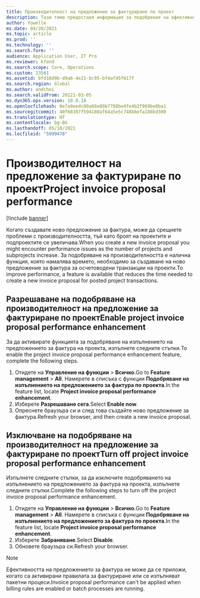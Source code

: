 ```yaml
---
title: Производителност на предложение за фактуриране по проект
description: Тази тема предоставя информация за подобрения на ефективността на предложенията за фактури по проекта.
author: Yowelle
ms.date: 04/20/2021
ms.topic: article
ms.prod: ''
ms.technology: ''
ms.search.form: ''
audience: Application User, IT Pro
ms.reviewer: kfend
ms.search.scope: Core, Operations
ms.custom: 23561
ms.assetid: bfd18d9b-d9a6-4e21-bc95-bf4af45f617f
ms.search.region: Global
ms.author: andchoi
ms.search.validFrom: 20121-03-05
ms.dyn365.ops.version: 10.0.18
ms.openlocfilehash: 0e7a9eedc80a88e80b7788be4fe4b2f969be8ba1
ms.sourcegitcommit: 40f68387f594180af64a5e5c748b6efa188bd300
ms.translationtype: HT
ms.contentlocale: bg-BG
ms.lasthandoff: 05/10/2021
ms.locfileid: "5999478"
---
```

# <a name="project-invoice-proposal-performance"></a><span data-ttu-id="8eed2-103">Производителност на предложение за фактуриране по проект</span><span class="sxs-lookup"><span data-stu-id="8eed2-103">Project invoice proposal performance</span></span>

[!include [banner](../includes/banner.md)]

<span data-ttu-id="8eed2-104">Когато създавате ново предложение за фактура, може да срещнете проблеми с производителността, тъй като броят на проектите и подпроектите се увеличава.</span><span class="sxs-lookup"><span data-stu-id="8eed2-104">When you create a new invoice proposal you might encounter performance issues as the number of projects and subprojects increase.</span></span> <span data-ttu-id="8eed2-105">За подобряване на производителността е налична функция, която намалява времето, необходимо за създаване на ново предложение за фактура за осчетоводени транзакции на проекти.</span><span class="sxs-lookup"><span data-stu-id="8eed2-105">To improve performance, a feature is available that reduces the time needed to create a new invoice proposal for posted project transactions.</span></span>

## <a name="enable-project-invoice-proposal-performance-enhancement"></a><span data-ttu-id="8eed2-106">Разрешаване на подобряване на производителност на предложение за фактуриране по проект</span><span class="sxs-lookup"><span data-stu-id="8eed2-106">Enable project invoice proposal performance enhancement</span></span>
<span data-ttu-id="8eed2-107">За да активирате функцията за подобряване на изпълнението на предложението за фактура на проекта, изпълнете следните стъпки.</span><span class="sxs-lookup"><span data-stu-id="8eed2-107">To enable the project invoice proposal performance enhancement feature, complete the following steps.</span></span>

1.  <span data-ttu-id="8eed2-108">Отидете на **Управление на функции** > **Всичко**.</span><span class="sxs-lookup"><span data-stu-id="8eed2-108">Go to **Feature management** > **All**.</span></span> <span data-ttu-id="8eed2-109">Намерете в списъка с функции **Подобряване на изпълнението на предложението за фактура по проекта**.</span><span class="sxs-lookup"><span data-stu-id="8eed2-109">In the feature list, locate **Project invoice proposal performance enhancement**.</span></span>
2.  <span data-ttu-id="8eed2-110">Изберете **Разрешаване сега**.</span><span class="sxs-lookup"><span data-stu-id="8eed2-110">Select **Enable now**.</span></span>
3.  <span data-ttu-id="8eed2-111">Опреснете браузъра си и след това създайте ново предложение за фактура.</span><span class="sxs-lookup"><span data-stu-id="8eed2-111">Refresh your browser, and then create a new invoice proposal.</span></span>

## <a name="turn-off-project-invoice-proposal-performance-enhancement"></a><span data-ttu-id="8eed2-112">Изключване на подобряване на производителност на предложение за фактуриране по проект</span><span class="sxs-lookup"><span data-stu-id="8eed2-112">Turn off project invoice proposal performance enhancement</span></span>
<span data-ttu-id="8eed2-113">Изпълнете следните стъпки, за да изключите подобряването на изпълнението на предложението за фактура на проекта, изпълнете следните стъпки.</span><span class="sxs-lookup"><span data-stu-id="8eed2-113">Complete the following steps to turn off the project invoice proposal performance enhancement.</span></span>

1.  <span data-ttu-id="8eed2-114">Отидете на **Управление на функции** > **Всичко**.</span><span class="sxs-lookup"><span data-stu-id="8eed2-114">Go to **Feature management** > **All**.</span></span> <span data-ttu-id="8eed2-115">Намерете в списъка с функции **Подобряване на изпълнението на предложението за фактура по проекта**.</span><span class="sxs-lookup"><span data-stu-id="8eed2-115">In the feature list, locate **Project invoice proposal performance enhancement**.</span></span>
2.  <span data-ttu-id="8eed2-116">Изберете **Забраняване**.</span><span class="sxs-lookup"><span data-stu-id="8eed2-116">Select **Disable**.</span></span>
3.  <span data-ttu-id="8eed2-117">Обновете браузъра си.</span><span class="sxs-lookup"><span data-stu-id="8eed2-117">Refresh your browser.</span></span>

> [!NOTE]
> <span data-ttu-id="8eed2-118">Ефективността на предложението за фактура не може да се приложи, когато са активирани правилата за фактуриране или се изпълняват пакетни процеси.</span><span class="sxs-lookup"><span data-stu-id="8eed2-118">Invoice proposal performance can't be applied when billing rules are enabled or batch processes are running.</span></span>
